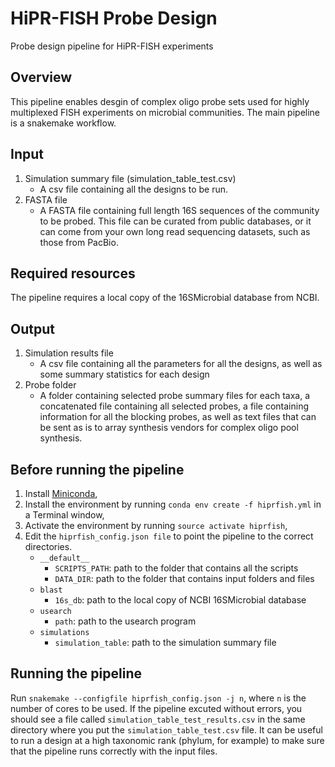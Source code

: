 # HiPR-FISH Probe Design
Probe design pipeline for HiPR-FISH experiments

## Overview

This pipeline enables desgin of complex oligo probe sets used for highly multiplexed FISH experiments on microbial communities. The main pipeline is a snakemake workflow.

## Input
1. Simulation summary file (simulation_table_test.csv)
   - A csv file containing all the designs to be run.
2. FASTA file
   - A FASTA file containing full length 16S sequences of the community to be probed. This file can be curated from public databases, or it can come from your own long read sequencing datasets, such as those from PacBio.

## Required resources

The pipeline requires a local copy of the 16SMicrobial database from NCBI.

## Output

1. Simulation results file
   - A csv file containing all the parameters for all the designs, as well as some summary statistics for each design
2. Probe folder
   - A folder containing selected probe summary files for each taxa, a concatenated file containing all selected probes, a file containing information for all the blocking probes, as well as text files that can be sent as is to array synthesis vendors for complex oligo pool synthesis.

## Before running the pipeline
1. Install [Miniconda](https://docs.conda.io/en/latest/miniconda.html),
2. Install the environment by running `conda env create -f hiprfish.yml` in a Terminal window,
3. Activate the environment by running `source activate hiprfish`,
4. Edit the `hiprfish_config.json file` to point the pipeline to the correct directories. 
   - `__default__`
      * `SCRIPTS_PATH`: path to the folder that contains all the scripts
      * `DATA_DIR`: path to the folder that contains input folders and files
   - `blast`
      * `16s_db`: path to the local copy of NCBI 16SMicrobial database
   -  `usearch`
      * `path`: path to the usearch program
   - `simulations`
      * `simulation_table`: path to the simulation summary file

## Running the pipeline
Run `snakemake --configfile hiprfish_config.json -j n`, where `n` is the number of cores to be used. If the pipeline excuted without errors, you should see a file called `simulation_table_test_results.csv` in the same directory where you put the `simulation_table_test.csv` file. It can be useful to run a design at a high taxonomic rank (phylum, for example) to make sure that the pipeline runs correctly with the input files. 
